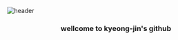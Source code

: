 ![header](https://capsule-render.vercel.app/api?type=wave&color=auto&height=300&section=header&text=capsule%20render&fontSize=90)

<h3 align="center">wellcome to kyeong-jin's github</h3>









<!--
**rudwls2/rudwls2** is a ✨ _special_ ✨ repository because its `README.md` (this file) appears on your GitHub profile.

Here are some ideas to get you started:

- 🔭 I’m currently working on ...
- 🌱 I’m currently learning ...
- 👯 I’m looking to collaborate on ...
- 🤔 I’m looking for help with ...
- 💬 Ask me about ...
- 📫 How to reach me: ...
- 😄 Pronouns: ...
- ⚡ Fun fact: ...
-->
